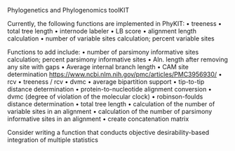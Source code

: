 Phylogenetics and Phylogenomics toolKIT

Currently, the following functions are implemented in PhyKIT:
• treeness
• total tree length
• internode labeler
• LB score
• alignment length calculation
• number of variable sites calculation; percent variable sites

Functions to add include:
• number of parsimony informative sites calculation; percent parsimony informative sites
• Aln. length after removing any site with gaps
• Average internal branch length
• CAM site determination https://www.ncbi.nlm.nih.gov/pmc/articles/PMC3956930/
• rcv
• treeness / rcv
• dvmc
• average bipartition support
• tip-to-tip distance determination
• protein-to-nucleotide alignment conversion
• dvmc (degree of violation of the molecular clock)
• robinson-foulds distance determination
• total tree length
• calculation of the number of variable sites in an alignment
• calculation of the number of parsimony informative sites in an alignment
• create concatenation matrix


Consider writing a function that conducts objective desirability-based integration of multiple statistics